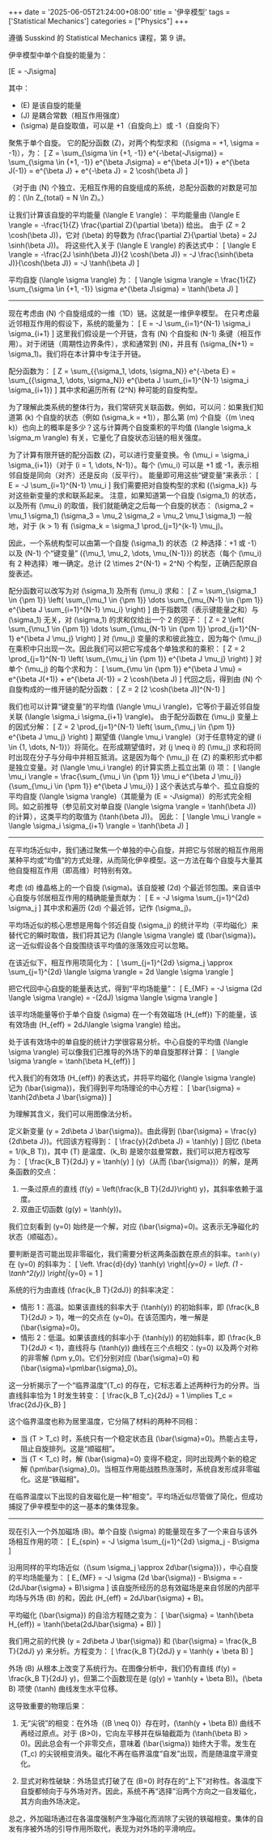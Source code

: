 +++
date = '2025-06-05T21:24:00+08:00'
title = '伊辛模型'
tags = ['Statistical Mechanics']
categories = ["Physics"]
+++

遵循 Susskind 的 Statistical Mechanics 课程，第 9 讲。

伊辛模型中单个自旋的能量为：

\[E = -J\sigma\]

其中：
- \(E\) 是该自旋的能量
- \(J\) 是耦合常数（相互作用强度）
- \(\sigma\) 是自旋取值，可以是 +1（自旋向上）或 -1（自旋向下）

聚焦于单个自旋。
它的配分函数 \(Z\)，对两个构型求和（\(\sigma = +1, \sigma = -1\)），为：
\[
Z = \sum_{\sigma \in \{+1, -1\}} e^{-\beta(-J\sigma)} = \sum_{\sigma \in \{+1, -1\}} e^{\beta J\sigma} = e^{\beta J(+1)} + e^{\beta J(-1)} = e^{\beta J} + e^{-\beta J} = 2 \cosh(\beta J)
\]

（对于由 \(N\) 个独立、无相互作用的自旋组成的系统，总配分函数的对数是可加的：\(\ln Z_{total} = N \ln Z\)。）

让我们计算该自旋的平均能量 \(\langle E \rangle\)：
平均能量由 \(\langle E \rangle = -\frac{1}{Z} \frac{\partial Z}{\partial \beta}\) 给出。
由于 \(Z = 2 \cosh(\beta J)\)，它对 \(\beta\) 的导数为 \(\frac{\partial Z}{\partial \beta} = 2J \sinh(\beta J)\)。
将这些代入关于 \(\langle E \rangle\) 的表达式中：
\[
\langle E \rangle = -\frac{2J \sinh(\beta J)}{2 \cosh(\beta J)} = -J \frac{\sinh(\beta J)}{\cosh(\beta J)} = -J \tanh(\beta J)
\]

平均自旋 \(\langle \sigma \rangle\) 为：
\[ \langle \sigma \rangle = \frac{1}{Z} \sum_{\sigma \in \{+1, -1\}} \sigma e^{\beta J\sigma} = \tanh(\beta J) \]

---

现在考虑由 \(N\) 个自旋组成的一维（1D）链。这就是一维伊辛模型。
在只考虑最近邻相互作用的假设下，系统的能量为：
\[ E = -J \sum_{i=1}^{N-1} \sigma_i \sigma_{i+1} \]
这里我们假设是一个开链，含有 \(N\) 个自旋和 \(N-1\) 条键（相互作用）。对于闭链（周期性边界条件），求和通常到 \(N\)，并且有 \(\sigma_{N+1} = \sigma_1\)。我们将在本计算中专注于开链。

配分函数为：
\[ Z = \sum_{\{\sigma_1, \dots, \sigma_N\}} e^{-\beta E} = \sum_{\{\sigma_1, \dots, \sigma_N\}} e^{\beta J \sum_{i=1}^{N-1} \sigma_i \sigma_{i+1}} \]
其中求和遍历所有 \(2^N\) 种可能的自旋构型。

为了理解此类系统的整体行为，我们常研究关联函数。例如，可以问：如果我们知道第 \(k\) 个自旋的状态（例如 \(\sigma_k = +1\)），那么第 \(m\) 个自旋（\(m \neq k\)）也向上的概率是多少？这与计算两个自旋乘积的平均值 \(\langle \sigma_k \sigma_m \rangle\) 有关，它量化了自旋状态沿链的相关强度。

为了计算有限开链的配分函数 \(Z\)，可以进行变量变换。令 \(\mu_i = \sigma_i \sigma_{i+1}\)（对于 \(i = 1, \dots, N-1\)）。每个 \(\mu_i\) 可以是 +1 或 -1，表示相邻自旋是同向（对齐）还是反向（反平行）。
能量即可用这些“键变量”来表示：
\[ E = -J \sum_{i=1}^{N-1} \mu_i \]
我们需要把对自旋构型的求和 \(\{\sigma_k\}\) 与对这些新变量的求和联系起来。
注意，如果知道第一个自旋 \(\sigma_1\) 的状态，以及所有 \(\mu_i\) 的取值，我们就能确定之后每一个自旋的状态：
\(\sigma_2 = \mu_1 \sigma_1\)
\(\sigma_3 = \mu_2 \sigma_2 = \mu_2 \mu_1 \sigma_1\)
一般地，对于 \(k > 1\) 有 \(\sigma_k = \sigma_1 \prod_{j=1}^{k-1} \mu_j\)。

因此，一个系统构型可以由第一个自旋 \(\sigma_1\) 的状态（2 种选择：+1 或 -1）以及 \(N-1\) 个“键变量” \(\{\mu_1, \mu_2, \dots, \mu_{N-1}\}\) 的状态（每个 \(\mu_i\) 有 2 种选择）唯一确定。总计 \(2 \times 2^{N-1} = 2^N\) 个构型，正确匹配原自旋表述。

配分函数可以改写为对 \(\sigma_1\) 及所有 \(\mu_i\) 求和：
\[ Z = \sum_{\sigma_1 \in \{\pm 1\}} \left( \sum_{\mu_1 \in \{\pm 1\}} \dots \sum_{\mu_{N-1} \in \{\pm 1\}} e^{\beta J \sum_{i=1}^{N-1} \mu_i} \right) \]
由于指数项（表示键能量之和）与 \(\sigma_1\) 无关，对 \(\sigma_1\) 的求和仅给出一个 2 的因子：
\[ Z = 2 \left( \sum_{\mu_1 \in \{\pm 1\}} \dots \sum_{\mu_{N-1} \in \{\pm 1\}} \prod_{j=1}^{N-1} e^{\beta J \mu_j} \right) \]
对 \(\mu_j\) 变量的求和彼此独立，因为每个 \(\mu_j\) 在乘积中只出现一次。因此我们可以把它写成各个单独求和的乘积：
\[ Z = 2 \prod_{j=1}^{N-1} \left( \sum_{\mu_j \in \{\pm 1\}} e^{\beta J \mu_j} \right) \]
对单个 \(\mu_j\) 的每个求和为：
\[ \sum_{\mu \in \{\pm 1\}} e^{\beta J \mu} = e^{\beta J(+1)} + e^{\beta J(-1)} = 2 \cosh(\beta J) \]
代回之后，得到由 \(N\) 个自旋构成的一维开链的配分函数：
\[ Z = 2 [2 \cosh(\beta J)]^{N-1} \]

我们也可以计算“键变量”的平均值 \(\langle \mu_i \rangle\)，它等价于最近邻自旋关联 \(\langle \sigma_i \sigma_{i+1} \rangle\)。
由于配分函数在 \(\mu_j\) 变量上的因式分解：
\[ Z = 2 \prod_{j=1}^{N-1} \left( \sum_{\mu_j \in \{\pm 1\}} e^{\beta J \mu_j} \right) \]
期望值 \(\langle \mu_i \rangle\)（对于任意特定的键 \(i \in \{1, \dots, N-1\}\)）将简化。在形成期望值时，对 \(j \neq i\) 的 \(\mu_j\) 求和将同时出现在分子与分母中并相互抵消。这是因为每个 \(\mu_j\) 在 \(Z\) 的乘积形式中都是独立变量。对 \(\langle \mu_i \rangle\) 的计算实质上孤立出第 \(i\) 项：
\[ \langle \mu_i \rangle = \frac{\sum_{\mu_i \in \{\pm 1\}} \mu_i e^{\beta J \mu_i}}{\sum_{\mu_i \in \{\pm 1\}} e^{\beta J \mu_i}} \]
这个表达式与单个、孤立自旋的平均自旋 \(\langle \sigma \rangle\)（其能量为 \(E = -J\sigma\)）的形式完全相同。如之前推导（参见前文对单自旋 \(\langle \sigma \rangle = \tanh(\beta J)\) 的计算），这类平均的取值为 \(\tanh(\beta J)\)。
因此：
\[ \langle \mu_i \rangle = \langle \sigma_i \sigma_{i+1} \rangle = \tanh(\beta J) \]

---

在平均场近似中，我们通过聚焦一个单独的中心自旋，并把它与邻居的相互作用用某种平均或“均值”的方式处理，从而简化伊辛模型。这一方法在每个自旋与大量其他自旋相互作用（即高维）时特别有效。

考虑 \(d\) 维晶格上的一个自旋 \(\sigma\)。该自旋被 \(2d\) 个最近邻包围。来自该中心自旋与邻居相互作用的精确能量贡献为：
\[ E = -J \sigma \sum_{j=1}^{2d} \sigma_j \]
其中求和遍历 \(2d\) 个最近邻，记作 \(\sigma_j\)。

平均场近似的核心思想是用每个邻近自旋 \(\sigma_j\) 的统计平均（平均磁化）来替代它的瞬时取值，我们将其记为 \(\langle \sigma \rangle\) 或 \(\bar{\sigma}\)。这一近似假设各个自旋围绕该平均值的涨落效应可以忽略。

在该近似下，相互作用项简化为：
\[ \sum_{j=1}^{2d} \sigma_j \approx \sum_{j=1}^{2d} \langle \sigma \rangle = 2d \langle \sigma \rangle \]

把它代回中心自旋的能量表达式，得到“平均场能量”：
\[ E_{MF} = -J \sigma (2d \langle \sigma \rangle) = -(2dJ) \sigma \langle \sigma \rangle \]

该平均场能量等价于单个自旋 \(\sigma\) 在一个有效磁场 \(H_{eff}\) 下的能量，该有效场由 \(H_{eff} = 2dJ\langle \sigma \rangle\) 给出。

处于该有效场中的单自旋的统计力学很容易分析。中心自旋的平均值 \(\langle \sigma \rangle\) 可以像我们已推导的外场下的单自旋那样计算：
\[ \langle \sigma \rangle = \tanh(\beta H_{eff}) \]

代入我们的有效场 \(H_{eff}\) 的表达式，并将平均磁化 \(\langle \sigma \rangle\) 记为 \(\bar{\sigma}\)，我们得到平均场理论的中心方程：
\[ \bar{\sigma} = \tanh(2d\beta J \bar{\sigma}) \]

为理解其含义，我们可以用图像法分析。

定义新变量 \(y = 2d\beta J \bar{\sigma}\)。由此得到 \(\bar{\sigma} = \frac{y}{2d\beta J}\)。代回该方程得到：
\[ \frac{y}{2d\beta J} = \tanh(y) \]
回忆 \(\beta = 1/(k_B T)\)，其中 \(T\) 是温度、\(k_B\) 是玻尔兹曼常数，我们可以把方程改写为：
\[ \frac{k_B T}{2dJ} y = \tanh(y) \]
\(y\)（从而 \(\bar{\sigma}\)）的解，是两条函数的交点：
1. 一条过原点的直线 \(f(y) = \left(\frac{k_B T}{2dJ}\right) y\)，其斜率依赖于温度。
2. 双曲正切函数 \(g(y) = \tanh(y)\)。

我们立刻看到 \(y=0\) 始终是一个解，对应 \(\bar{\sigma}=0\)。这表示无净磁化的状态（顺磁态）。

要判断是否可能出现非零磁化，我们需要分析这两条函数在原点的斜率。`tanh(y)` 在 \(y=0\) 的斜率为：
\[ \left. \frac{d}{dy} \tanh(y) \right|_{y=0} = \left. (1 - \tanh^2(y)) \right|_{y=0} = 1 \]

系统的行为由直线 \(\frac{k_B T}{2dJ}\) 的斜率决定：

*   情形 1：高温。如果该直线的斜率大于 \(\tanh(y)\) 的初始斜率，即 \(\frac{k_B T}{2dJ} > 1\)，唯一的交点在 \(y=0\)。在该范围内，唯一解是 \(\bar{\sigma}=0\)。
*   情形 2：低温。如果该直线的斜率小于 \(\tanh(y)\) 的初始斜率，即 \(\frac{k_B T}{2dJ} < 1\)，直线将与 \(\tanh(y)\) 曲线在三个点相交：\(y=0\) 以及两个对称的非零解 \(\pm y_0\)。它们分别对应 \(\bar{\sigma}=0\) 和 \(\bar{\sigma}=\pm\bar{\sigma}_0\)。

这一分析揭示了一个“临界温度”\(T_c\) 的存在，它标志着上述两种行为的分界。当直线斜率恰为 1 时发生转变：
\[ \frac{k_B T_c}{2dJ} = 1 \implies T_c = \frac{2dJ}{k_B} \]

这个临界温度也称为居里温度，它分隔了材料的两种不同相：
- 当 \(T > T_c\) 时，系统只有一个稳定状态且 \(\bar{\sigma}=0\)。热能占主导，阻止自旋排列。这是“顺磁相”。
- 当 \(T < T_c\) 时，解 \(\bar{\sigma}=0\) 变得不稳定，同时出现两个新的稳定解 \(\pm\bar{\sigma}_0\)。当相互作用能战胜热涨落时，系统自发形成非零磁化。这是“铁磁相”。

在临界温度以下出现的自发磁化是一种“相变”。平均场近似尽管做了简化，但成功捕捉了伊辛模型中的这一基本的集体现象。

---

现在引入一个外加磁场 \(B\)。单个自旋 \(\sigma\) 的能量现在多了一个来自与该外场相互作用的项：
\[ E_{spin} = -J \sigma \sum_{j=1}^{2d} \sigma_j - B\sigma \]

沿用同样的平均场近似（\(\sum \sigma_j \approx 2d\bar{\sigma}\)），中心自旋的平均场能量为：
\[ E_{MF} = -J \sigma (2d \bar{\sigma}) - B\sigma = -(2dJ\bar{\sigma} + B)\sigma \]
该自旋所经历的总有效磁场是来自邻居的内部平均场与外场 \(B\) 的和，因此 \(H_{eff} = 2dJ\bar{\sigma} + B\)。

平均磁化 \(\bar{\sigma}\) 的自洽方程随之变为：
\[ \bar{\sigma} = \tanh(\beta H_{eff}) = \tanh(\beta(2dJ\bar{\sigma} + B)) \]

我们用之前的代换 \(y = 2d\beta J \bar{\sigma}\) 和 \(\bar{\sigma} = \frac{k_B T}{2dJ} y\) 来分析。方程变为：
\[ \frac{k_B T}{2dJ} y = \tanh(y + \beta B) \]

外场 \(B\) 从根本上改变了系统行为。在图像分析中，我们仍有直线 \(f(y) = \frac{k_B T}{2dJ} y\)，但第二个函数现在是 \(g(y) = \tanh(y + \beta B)\)。\(\beta B\) 项使 \(\tanh\) 曲线发生水平位移。

这导致重要的物理后果：

1.  无“尖锐”的相变：在外场（\(B \neq 0\)）存在时，\(\tanh(y + \beta B)\) 曲线不再经过原点。对于 \(B>0\)，它向左平移并在纵轴截距为 \(\tanh(\beta B) > 0\)。因此总会有一个非零交点，意味着 \(\bar{\sigma}\) 始终大于零。发生在 \(T_c\) 的尖锐相变消失。磁化不再在临界温度“自发”出现，而是随温度平滑变化。

2.  显式对称性破缺：外场显式打破了在 \(B=0\) 时存在的“上下”对称性。各温度下自旋都倾向于与外场对齐。因此，系统不再“选择”沿两个方向之一自发磁化，其方向由外场决定。

总之，外加磁场通过在各温度强制产生净磁化而消除了尖锐的铁磁相变。集体的自发有序被外场的引导作用所取代，表现为对外场的平滑响应。
